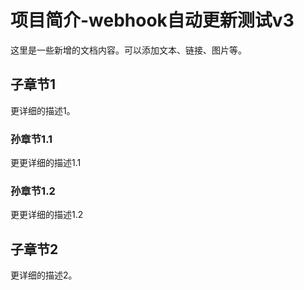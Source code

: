 # 项目简介-webhook自动更新测试v3

这里是一些新增的文档内容。可以添加文本、链接、图片等。

## 子章节1

更详细的描述1。

### 孙章节1.1
更更详细的描述1.1

### 孙章节1.2
更更详细的描述1.2

## 子章节2

更详细的描述2。


